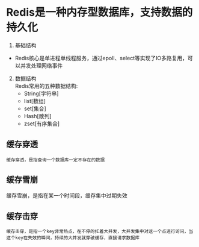 # Redis是一种内存型数据库，支持数据的持久化
1. 基础结构
  - Redis核心是单进程单线程服务，通过epoll、select等实现了IO多路复用，可以并发处理网络事件
2. 数据结构   
   Redis常用的五种数据结构:   
   - String[字符串]
   -    list[数组]
   -   set[集合]
   -    Hash[散列]
   -    zset[有序集合]
  
  
  
  
  
## 缓存穿透
    缓存穿透，是指查询一个数据库一定不存在的数据  
  
## 缓存雪崩
  缓存雪崩，是指在某一个时间段，缓存集中过期失效
  
  
## 缓存击穿
    缓存击穿，是指一个key非常热点，在不停的扛着大并发，大并发集中对这一个点进行访问，当这个key在失效的瞬间，持续的大并发就穿破缓存，直接请求数据库